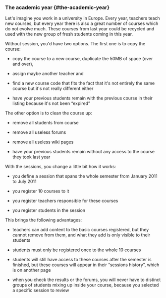 ### The academic year {#the-academic-year}

Let&#039;s imagine you work in a university in Europe. Every year, teachers teach new courses, but every year there is also a great number of courses which do not evolve much. These courses from last year could be recycled and used with the new group of fresh students coming in this year.

Without session, you&#039;d have two options. The first one is to copy the course:

*   copy the course to a new course, duplicate the 50MB of space (over and over),

*   assign maybe another teacher and

*   find a new course code that fits the fact that it&#039;s not entirely the same course but it&#039;s not really different either

*   have your previous students remain with the previous course in their listing because it&#039;s not been “expired”

The other option is to clean the course up:

*   remove all students from course

*   remove all useless forums

*   remove all useless wiki pages

*   have your previous students remain without any access to the course they took last year

With the sessions, you change a little bit how it works:

*   you define a session that spans the whole semester from January 2011 to July 2011

*   you register 10 courses to it

*   you register teachers responsible for these courses

*   you register students in the session

This brings the following advantages:

*   teachers can add content to the basic courses registered, but they cannot remove from them, and what they add is only visible to their students

*   students must only be registered once to the whole 10 courses

*   students will still have access to these courses after the semester is finished, but these courses will appear in their “sessions history”, which is on another page

*   when you check the results or the forums, you will never have to distinct groups of students mixing up inside your course, because you selected a specific session to review